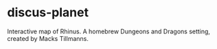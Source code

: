 # discus-planet
Interactive map of Rhinus. A homebrew Dungeons and Dragons setting, created by Macks Tillmanns.
